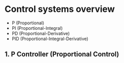 # Control systems overview   
- P (Proportional)
- PI (Proportional-Integral)
- PD (Proportional-Derivative)
- PID (Proportional-Integral-Derivative)
## 1. P Controller (Proportional Control)
